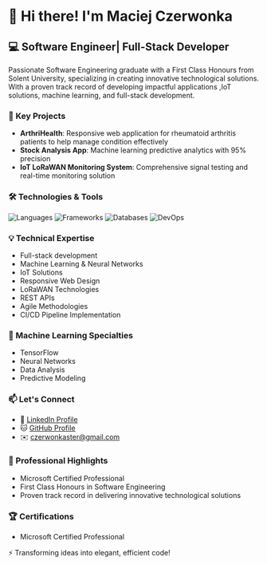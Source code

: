 # 👋 Hi there! I'm Maciej Czerwonka

## 💻 Software Engineer| Full-Stack Developer

Passionate Software Engineering graduate with a First Class Honours from Solent University, specializing in creating innovative technological solutions. With a proven track record of developing impactful applications ,IoT solutions, machine learning, and full-stack development.

### 🚀 Key Projects
- **ArthriHealth**: Responsive web application for rheumatoid arthritis patients to help manage condition effectively 
- **Stock Analysis App**: Machine learning predictive analytics with 95% precision
- **IoT LoRaWAN Monitoring System**: Comprehensive signal testing and real-time monitoring solution

### 🛠️ Technologies & Tools
![Languages](https://img.shields.io/badge/Languages-Python%20%7C%20Java%20%7C%20JavaScript%20%7C%20Kotlin%20%7C%20SQL%20%7C%20HTML%20%7C%20CSS-blue)
![Frameworks](https://img.shields.io/badge/Frameworks-React.js%20%7C%20Vue.js%20%7C%20Next.js%20%7C%20Tailwind%20%7C%20Bootstrap%20%7C%20Node.js%20%7C%20Express.js%20%7C%20Django-green)
![Databases](https://img.shields.io/badge/Databases-SQLite%20%7C%20MySQL%20%7C%20MongoDB%20%7C%20PostgreSQL%20%7C%20Firebase-purple)
![DevOps](https://img.shields.io/badge/DevOps-Docker%20%7C%20Git%20%7C%20CI/CD%20%7C%20Azure-orange)

### 💡 Technical Expertise
- Full-stack development
- Machine Learning & Neural Networks
- IoT Solutions
- Responsive Web Design
- LoRaWAN Technologies
- REST APIs
- Agile Methodologies
- CI/CD Pipeline Implementation

### 🧠 Machine Learning Specialties
- TensorFlow
- Neural Networks
- Data Analysis
- Predictive Modeling

### 📫 Let's Connect
- 💼 [LinkedIn Profile](https://www.linkedin.com/in/maciej-czerwonka-179b2b224)
- 🐱 [GitHub Profile](https://github.com/MCoding90)
- ✉️ czerwonkaster@gmail.com

### 🌱 Professional Highlights
- Microsoft Certified Professional
- First Class Honours in Software Engineering
- Proven track record in delivering innovative technological solutions

### 🏆 Certifications
- Microsoft Certified Professional

⚡ Transforming ideas into elegant, efficient code!
